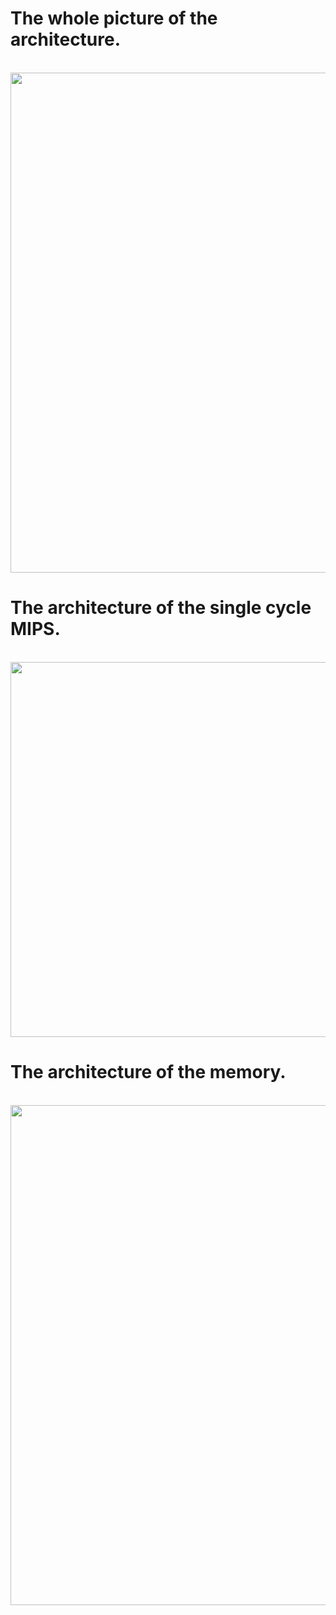 # The whole picture of the architecture.

<br>
<img height="800" src=http://i.imgur.com/Nlg9qNE.png />
<br>

# The architecture of the single cycle MIPS.

<br>
<img height="600" src=http://i.imgur.com/x1rZJ3o.jpg />
<br>


# The architecture of the memory.

<br>
<img height="800" src=http://i.imgur.com/Ba9jFe1.png />
<br>

